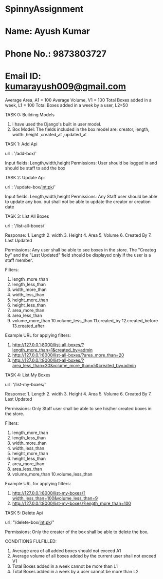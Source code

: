 # SpinnyAssignment
# Name: Ayush Kumar
# Phone No.: 9873803727
# Email ID: kumarayush009@gmail.com


Average Area, A1 = 100
Average Volume, V1 = 100
Total Boxes added in a week, L1 = 100
Total Boxes added in a week by a user, L2=50


TASK 0: Building Models
1) I have used the Django's built in user model.
2) Box Model:
   The fields included in the box model are:
   creator, length, width ,height ,created_at ,updated_at

TASK 1: Add Api

url : '/add-box/'

Input fields: Length,width,height
Permissions: User should be logged in and should be staff to add the box

TASK 2: Update Api

url : '/update-box/<int:pk>/'

Input fields: 
Length,width,height
Permissions: 
Any Staff user should be able to update any box. but shall not be able to update the creator or creation date

TASK 3: List All Boxes

url : '/list-all-boxes/'

Response:
        1. Length
        2. width
        3. Height
        4. Area
        5. Volume
        6. Created By
        7. Last Updated

Permissions:
Any user shall be able to see boxes in the store. The "Createg by" and the "Last Updated" field should be displayed only if the user is a staff member.

Filters:
1. length_more_than
2. length_less_than
3. width_more_than
4. width_less_than
5. height_more_than
6. height_less_than
7. area_more_than
8. area_less_than
9. volume_more_than
10.volume_less_than
11.created_by
12.created_before
13.created_after

Example URL for applying filters: 
1) http://127.0.0.1:8000/list-all-boxes/?length_more_than=1&created_by=admin
2) http://127.0.0.1:8000/list-all-boxes/?area_more_than=20
3) http://127.0.0.1:8000/list-all-boxes/?area_less_than=30&volume_more_than=5&created_by=admin


TASK 4: List My Boxes

url: '/list-my-boxes/'

Response:
        1. Length
        2. width
        3. Height
        4. Area
        5. Volume
        6. Created By
        7. Last Updated

Permissions:
Only Staff user shall be able to see his/her created boxes in the store.

Filters:
1. length_more_than
2. length_less_than
3. width_more_than
4. width_less_than
5. height_more_than
6. height_less_than
7. area_more_than
8. area_less_than
9. volume_more_than
10.volume_less_than

Example URL for applying filters: 
1) http://127.0.0.1:8000/list-my-boxes/?width_less_than=100&volume_less_than=9
2) http://127.0.0.1:8000/list-my-boxes/?length_more_than=100


TASK 5: Delete Api

url: "/delete-box/<int:pk>/"

Permissions:
Only the creater of the box shall be able to delete the box.



CONDITIONS FULFILLED:
1. Average area of all added boxes should not exceed A1
2. Average volume of all boxes added by the current user shall not exceed V1
3. Total Boxes added in a week cannot be more than L1
4. Total Boxes added in a week by a user cannot be more than L2
